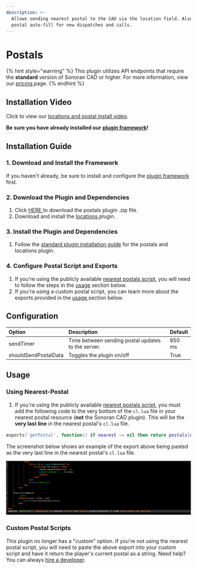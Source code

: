 ```yaml
---
description: >-
  Allows sending nearest postal to the CAD via the location field. Also enables
  postal auto-fill for new dispatches and calls.
---
```


# Postals

{% hint style="warning" %}
This plugin utilizes API endpoints that require the **standard** version of Sonoran CAD or higher. For more information, view our [pricing ](../../../pricing/faq/)page.
{% endhint %}

## Installation Video

Click to view our [locations and postal install video](https://youtu.be/Rc6MT0D6rcI).

**Be sure you have already installed our** [**plugin framework**](../framework-installation.md)**!**

## Installation **Guide**

### 1. Download and Install the Framework

If you haven't already, be sure to install and configure the [plugin framework](../framework-installation.md) first.

### 2. Download the Plugin and Dependencies

1. Click [HERE ](https://github.com/Sonoran-Software/sonoran_postals/releases)to download the postals plugin .zip file.
2. Download and install the [locations ](locations.md)plugin.

### 3. Install the Plugin and Dependencies

1. Follow the [standard plugin installation guide](../plugin-installation/) for the postals and locations plugin.

### 4. Configure Postal Script and Exports

1. If you're using the publicly available [nearest postals script](https://forum.cfx.re/t/release-nearest-postal-script/293511), you will need to follow the steps in the [usage](postals.md#using-nearest-postal) section below.
2. If you're using a custom postal script, you can learn more about the exports provided in the [usage ](postals.md#custom-postal-scripts)section below.

## Configuration

| Option | Description | Default |
| :--- | :--- | :--- |
| sendTimer | Time between sending postal updates to the server. | 950 ms |
| shouldSendPostalData | Toggles the plugin on/off | True |

## Usage

### Using Nearest-Postal

1. If you're using the publicly available [nearest postals script](https://forum.cfx.re/t/release-nearest-postal-script/293511), you must add the following code to the very bottom of the `cl.lua` file in your nearest postal resource \(**not** the Sonoran CAD plugin\). This will be the **very last line** in the nearest postal's `cl.lua` file.

```lua
exports('getPostal', function() if nearest ~= nil then return postals[nearest.i].code else return nil end end)
```

The screenshot below shows an example of the export above being pasted as the very last line in the nearest postal's `cl.lua` file.

![Nearest Postal&apos;s cl.lua File Example](../../../.gitbook/assets/image%20%2881%29.png)

### Custom Postal Scripts

This plugin no longer has a "custom" option. If you're not using the nearest postal script, you will need to paste the above export into your custom script and have it return the player's current postal as a string. Need help? You can always [hire a developer](https://support.sonoransoftware.com/#/).

